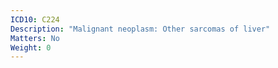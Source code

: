 ```yaml
---
ICD10: C224
Description: "Malignant neoplasm: Other sarcomas of liver"
Matters: No
Weight: 0
---
```

